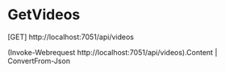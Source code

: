 
# GetVideos

[GET] http://localhost:7051/api/videos

(Invoke-Webrequest http://localhost:7051/api/videos).Content | ConvertFrom-Json